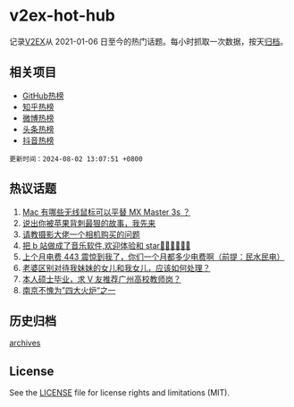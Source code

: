# v2ex-hot-hub

 记录[V2EX](https://www.v2ex.com/)从 2021-01-06 日至今的热门话题。每小时抓取一次数据，按天[归档](archives)。
 
 ## 相关项目

- [GitHub热榜](https://github.com/snaildev/github-hot-hub)
- [知乎热榜](https://github.com/snaildev/zhihu-hot-hub)
- [微博热榜](https://github.com/snaildev/weibo-hot-hub)
- [头条热榜](https://github.com/snaildev/toutiao-hot-hub)
- [抖音热榜](https://github.com/snaildev/douyin-hot-hub)


 `更新时间：2024-08-02 13:07:51 +0800`

## 热议话题

1. [Mac 有哪些无线鼠标可以平替 MX Master 3s ？](https://www.v2ex.com/t/1061742)
1. [说出你被苹果背刺最狠的故事，我先来](https://www.v2ex.com/t/1061781)
1. [请教摄影大佬一个相机购买的问题](https://www.v2ex.com/t/1061896)
1. [把 b 站做成了音乐软件,欢迎体验和 star👏👏👏👏👏👏](https://www.v2ex.com/t/1061721)
1. [上个月电费 443 震惊到我了，你们一个月都多少电费啊（前提：民水民电）](https://www.v2ex.com/t/1061951)
1. [老婆区别对待我妹妹的女儿和我女儿，应该如何处理？](https://www.v2ex.com/t/1061982)
1. [本人硕士毕业，求 V 友推荐广州高校教师岗？](https://www.v2ex.com/t/1061907)
1. [南京不愧为”四大火炉“之一](https://www.v2ex.com/t/1061891)

## 历史归档

[archives](archives)

## License

See the [LICENSE](LICENSE) file for license rights and limitations (MIT).
